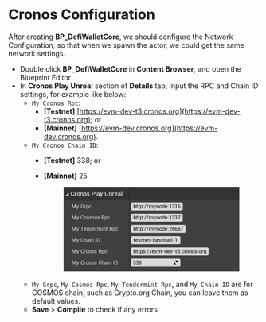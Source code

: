 # Cronos Configuration

After creating **BP\_DefiWalletCore**, we should configure the Network Configuration, so that when we spawn the actor, we could get the same network settings.

* Double click **BP\_DefiWalletCore** in **Content Browser**, and open the Blueprint Editor
* In **Cronos Play Unreal** section of **Details** tab, input the RPC and Chain ID settings, for example like below:
  * `My Cronos Rpc`:
    * **\[Testnet]** [https://evm-dev-t3.cronos.org](https://evm-dev-t3.cronos.org); or
    * **\[Mainnet]** [https://evm-dev.cronos.org](https://evm-dev.cronos.org).
  * `My Cronos Chain ID`:
    * **\[Testnet]** 338; or
    *   **\[Mainnet]** 25

        <figure><img src="../../../.gitbook/assets/cronos-gamefi-blueprint-cronos-network-setting.png" alt=""><figcaption></figcaption></figure>
  * `My Grpc`, `My Cosmos Rpc`, `My Tendermint Rpc`, and `My Chain ID` are for COSMOS chain, such as Crypto.org Chain, you can leave them as default values.
  * **Save** > **Compile** to check if any errors
